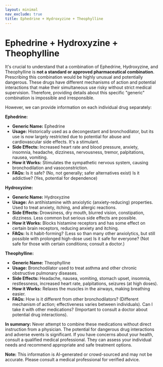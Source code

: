 ```yaml
---
layout: minimal
nav_exclude: true
title: Ephedrine + Hydroxyzine + Theophylline
---
```


# Ephedrine + Hydroxyzine + Theophylline

It's crucial to understand that a combination of Ephedrine, Hydroxyzine, and Theophylline is **not a standard or approved pharmaceutical combination**.  Prescribing this combination would be highly unusual and potentially dangerous. These drugs have different mechanisms of action and potential interactions that make their simultaneous use risky without strict medical supervision.  Therefore, providing details about this specific "generic" combination is impossible and irresponsible.

However, we can provide information on each individual drug separately:


**Ephedrine:**

* **Generic Name:** Ephedrine
* **Usage:**  Historically used as a decongestant and bronchodilator, but its use is now largely restricted due to potential for abuse and cardiovascular side effects.  It's a stimulant.
* **Side Effects:**  Increased heart rate and blood pressure, anxiety, insomnia, headache, dizziness, nervousness, tremor, palpitations, nausea, vomiting.
* **How it Works:**  Stimulates the sympathetic nervous system, causing bronchodilation and vasoconstriction.
* **FAQs:**  Is it safe? (No, not generally; safer alternatives exist)  Is it addictive? (Yes, potential for dependence)


**Hydroxyzine:**

* **Generic Name:** Hydroxyzine
* **Usage:** An antihistamine with anxiolytic (anxiety-reducing) properties. Used to treat anxiety, itching, and allergic reactions.
* **Side Effects:** Drowsiness, dry mouth, blurred vision, constipation, dizziness.  Less common but serious side effects are possible.
* **How it Works:** Blocks histamine receptors and has some effect on certain brain receptors, reducing anxiety and itching.
* **FAQs:**  Is it habit-forming? (Less so than many other anxiolytics, but still possible with prolonged high-dose use) Is it safe for everyone? (Not safe for those with certain conditions; consult a doctor.)


**Theophylline:**

* **Generic Name:** Theophylline
* **Usage:** Bronchodilator used to treat asthma and other chronic obstructive pulmonary diseases.
* **Side Effects:** Headache, nausea, vomiting, stomach upset, insomnia, restlessness, increased heart rate, palpitations, seizures (at high doses).
* **How it Works:** Relaxes the muscles in the airways, making breathing easier.
* **FAQs:**  How is it different from other bronchodilators? (Different mechanism of action; effectiveness varies between individuals).  Can I take it with other medications? (Important to consult a doctor about potential drug interactions).


**In summary:**  Never attempt to combine these medications without direct instruction from a physician.  The potential for dangerous drug interactions and adverse events is significant. If you have concerns about your health, consult a qualified medical professional. They can assess your individual needs and recommend appropriate and safe treatment options.


**Note:** This information is AI-generated or crowd-sourced and may not be accurate. Please consult a medical professional for verified advice.